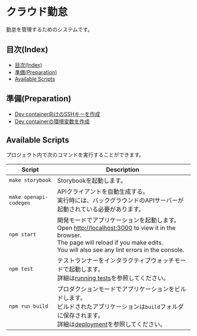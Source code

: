 # クラウド勤怠

勤怠を管理するためのシステムです。

## 目次(Index)

- [目次(Index)](#目次index)
- [準備(Preparation)](#準備preparation)
- [Available Scripts](#available-scripts)

## 準備(Preparation)

- [Dev container向けのSSHキーを作成](https://github.com/vtj-devops/garaku-frontend/wiki/SSH%E3%82%AD%E3%83%BC%E3%82%92%E4%BD%9C%E6%88%90)
- [Dev containerの環境変数を作成](https://github.com/vtj-devops/garaku-frontend/wiki/%E7%92%B0%E5%A2%83%E5%A4%89%E6%95%B0%E3%83%95%E3%82%A1%E3%82%A4%E3%83%AB%E3%82%92%E4%BD%9C%E6%88%90)

## Available Scripts

プロジェクト内で次のコマンドを実行することができます。

| Script | Description |
| --- | --- |
| `make storybook` | Storybookを起動します。 |
| `make openapi-codegen` | APIクライアントを自動生成する。<br>実行時には、バックグラウンドのAPIサーバーが起動されている必要があります。 |
| `npm start` | 開発モードでアプリケーションを起動します。<br>Open [http://localhost:3000](http://localhost:3000) to view it in the browser.<br>The page will reload if you make edits.<br>You will also see any lint errors in the console. |
| `npm test` | テストランナーをインタラクティブウォッチモードで起動します。<br>詳細は[running tests](https://facebook.github.io/create-react-app/docs/running-tests)を参照してください。 |
| `npm run build` | プロダクションモードでアプリケーションをビルドします。<br>ビルドされたアプリケーションは`build`フォルダに保存されます。<br>詳細は[deployment](https://facebook.github.io/create-react-app/docs/deployment)を参照してください。 |

